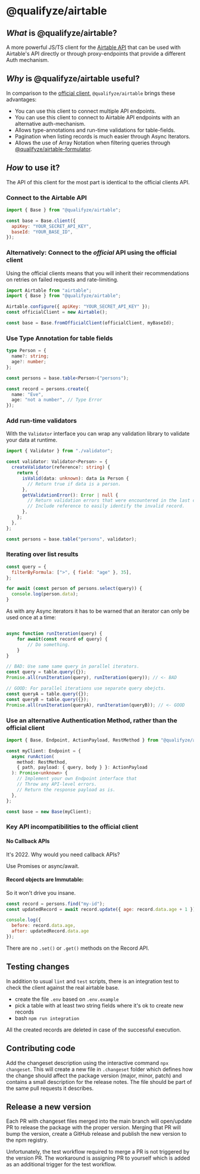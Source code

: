 # @qualifyze/airtable

## _What_ is @qualifyze/airtable?

A more powerful JS/TS client for the [Airtable API](https://airtable.com/api) that can be used with Airtable's API
directly or through proxy-endpoints that provide a different Auth mechanism.

## _Why_ is @qualifyze/airtable useful?

In comparison to the [official client](https://github.com/airtable/airtable.js), `@qualifyze/airtable` brings these advantages:

- You can use this client to connect multiple API endpoints.
- You can use this client to connect to Airtable API endpoints with an alternative auth-mechanism.
- Allows type-annotations and run-time validations for table-fields.
- Pagination when listing records is much easier through Async Iterators.
- Allows the use of Array Notation when filtering queries through [@qualifyze/airtable-formulator](https://github.com/Qualifyze/airtable-formulator).

## _How_ to use it?

The API of this client for the most part is identical to the official clients API.

### Connect to the Airtable API

```javascript
import { Base } from "@qualifyze/airtable";

const base = Base.client({
  apiKey: "YOUR_SECRET_API_KEY",
  baseId: "YOUR_BASE_ID",
});
```

### Alternatively: Connect to the _official_ API using the official client

Using the official clients means that you will inherit their recommendations on retries on failed requests and rate-limiting.

```javascript
import Airtable from "airtable";
import { Base } from "@qualifyze/airtable";

Airtable.configure({ apiKey: "YOUR_SECRET_API_KEY" });
const officialClient = new Airtable();

const base = Base.fromOfficialClient(officialClient, myBaseId);
```

### Use Type Annotation for table fields

```typescript
type Person = {
  name?: string;
  age?: number;
};

const persons = base.table<Person>("persons");

const record = persons.create({
  name: "Eve",
  age: "not a number", // Type Error
});
```

### Add run-time validators

With the `Validator` interface you can wrap any validation library to validate your data at runtime.

```typescript
import { Validator } from "./validator";

const validator: Validator<Person> = {
  createValidator(reference?: string) {
    return {
      isValid(data: unknown): data is Person {
        // Return true if data is a person.
      },
      getValidationError(): Error | null {
        // Return validation errors that were encountered in the last call to isValid().
        // Include reference to easily identify the invalid record.
      },
    };
  },
};

const persons = base.table("persons", validator);
```

### Iterating over list results

```javascript
const query = {
  filterByFormula: [">", { field: "age" }, 35],
};

for await (const person of persons.select(query)) {
  console.log(person.data);
}
```

As with any Async iterators it has to be warned that an iterator can only be used once at a time:

```javascript

async function runIteration(query) {
    for await(const record of query) {
        // Do something.
    }
}

// BAD: Use same same query in parallel iterators.
const query = table.query({});
Promise.all(runIteration(query), runIteration(query)); // <- BAD

// GOOD: For parallel iterations use separate query obejcts.
const queryA = table.query({});
const queryB = table.query({});
Promise.all(runIteration(queryA), runIteration(queryB)); // <- GOOD
```

### Use an alternative Authentication Method, rather than the official client

```typescript
import { Base, Endpoint, ActionPayload, RestMethod } from "@qualifyze/airtable";

const myClient: Endpoint = {
  async runAction(
    method: RestMethod,
    { path, payload: { query, body } }: ActionPayload
  ): Promise<unknown> {
    // Implement your own Endpoint interface that
    // Throw any API-level errors.
    // Return the response payload as is.
  },
};

const base = new Base(myClient);
```

### Key API **incompatibilities** to the official client

#### No Callback APIs

It's 2022. Why would you need callback APIs?

Use Promises or async/await.

#### Record objects are Immutable:

So it won't drive you insane.

```javascript
const record = persons.find("my-id");
const updatedRecord = await record.update({ age: record.data.age + 1 });

console.log({
  before: record.data.age,
  after: updatedRecord.data.age
});
```

There are no `.set()` or `.get()` methods on the Record API.

## Testing changes

In addition to usual `lint` and `test` scripts, there is an integration test to check
the client against the real airtable base.

- create the file `.env` based on `.env.example`
- pick a table with at least two string fields where it's ok to create new records
- bash `npm run integration`

All the created records are deleted in case of the successful execution.

## Contributing code

Add the changeset description using the interactive command `npx changeset`.
This will create a new file in `.changeset` folder which defines how the change
should affect the package version (major, minor, patch) and contains a small
description for the release notes. The file should be part of the same pull requests
it describes.

## Release a new version

Each PR with changeset files merged into the main branch will open/update PR
to release the package with the proper version. Merging that PR will bump the version,
create a GitHub release and publish the new version to the npm registry.

Unfortunately, the test workflow required to merge a PR is not triggered by
the version PR. The workaround is assigning PR to yourself which is added as
an additional trigger for the test workflow.
